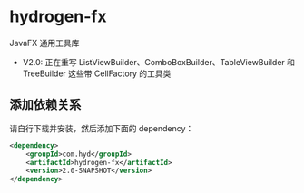 # hydrogen-fx

JavaFX 通用工具库

- V2.0: 正在重写 ListViewBuilder、ComboBoxBuilder、TableViewBuilder 和 TreeBuilder 这些带 CellFactory 的工具类

## 添加依赖关系

请自行下载并安装，然后添加下面的 dependency：

```xml
<dependency>
    <groupId>com.hyd</groupId>
    <artifactId>hydrogen-fx</artifactId>
    <version>2.0-SNAPSHOT</version>
</dependency>
```
